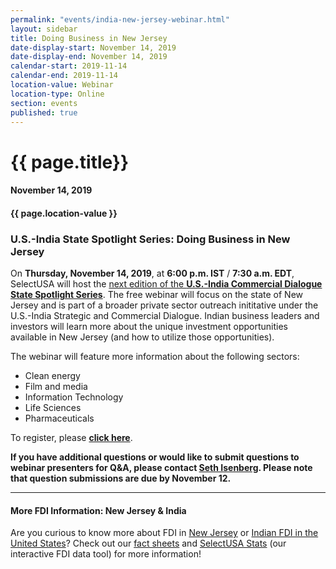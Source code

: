 ```yaml
---
permalink: "events/india-new-jersey-webinar.html"
layout: sidebar
title: Doing Business in New Jersey
date-display-start: November 14, 2019
date-display-end: November 14, 2019
calendar-start: 2019-11-14
calendar-end: 2019-11-14
location-value: Webinar
location-type: Online
section: events
published: true
---
```


# {{ page.title}}

#### November 14, 2019

#### {{ page.location-value }}

### U.S.-India State Spotlight Series: Doing Business in New Jersey

On **Thursday, November 14, 2019**, at **6:00 p.m. IST** / **7:30 a.m. EDT**, SelectUSA will host the [next edition of the **U.S.-India Commercial Dialogue State Spotlight Series**](http://bit.ly/india-nj-2019). The free webinar will focus on the state of New Jersey and is part of a broader private sector outreach inititative under the U.S.-India Strategic and Commercial Dialogue. Indian business leaders and investors will learn more about the unique investment opportunities available in New Jersey (and how to utilize those opportunities).

The webinar will feature more information about the following sectors:

* Clean energy
* Film and media
* Information Technology
* Life Sciences
* Pharmaceuticals

To register, please [**click here**](http://bit.ly/india-nj-2019). 

**If you have additional questions or would like to submit questions to webinar presenters for Q&A, please contact [Seth Isenberg](mailto:seth.isenberg@trade.gov?Subject=U.S.-India%20State%20Spotlight:%20New%20Jersey). Please note that question submissions are due by November 12.**

---

#### More FDI Information: New Jersey & India

Are you curious to know more about FDI in [New Jersey](https://www.selectusa.gov/state-fact-sheet/New-Jersey) or [Indian FDI in the United States](https://www.selectusa.gov/country-fact-sheet/India)? Check out our [fact sheets](https://www.selectusa.gov/FDI-global-market) and [SelectUSA Stats](https://www.selectusa.gov/selectusa-stats) (our interactive FDI data tool) for more information!

